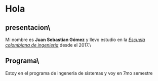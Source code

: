 # Hola 
   ## presentacion\
Mi nombre es **Juan Sebastian Gómez** y llevo estudio en la [*Escuela colombiana de ingenieria*][1] desde el 2017.\
   ## Programa\
Estoy en el programa de ingeneria de sistemas y voy en 7mo semestre
   

[1]:(https://www.escuelaing.edu.co/es/)
